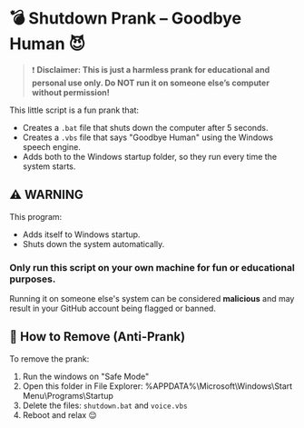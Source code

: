 # 💣 Shutdown Prank – Goodbye Human 😈

> ❗ **Disclaimer: This is just a harmless prank for educational and personal use only. Do NOT run it on someone else’s computer without permission!**

This little script is a fun prank that:
- Creates a `.bat` file that shuts down the computer after 5 seconds.
- Creates a `.vbs` file that says "Goodbye Human" using the Windows speech engine.
- Adds both to the Windows startup folder, so they run every time the system starts.

## ⚠️ WARNING
This program:
- Adds itself to Windows startup.
- Shuts down the system automatically.

### Only run this script on **your own machine** for fun or educational purposes.  
Running it on someone else's system can be considered **malicious** and may result in your GitHub account being flagged or banned.

## 🧼 How to Remove (Anti-Prank)
To remove the prank:
1. Run the windows on "Safe Mode"
2. Open this folder in File Explorer: %APPDATA%\Microsoft\Windows\Start Menu\Programs\Startup
3. Delete the files: `shutdown.bat` and `voice.vbs`
4. Reboot and relax 😌
